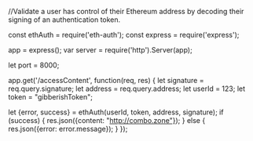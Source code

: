 //Validate a user has control of their Ethereum address by decoding their signing of an authentication token.

const ethAuth = require('eth-auth');
const express = require('express');

app = express();
var server = require('http').Server(app);

let port = 8000;

app.get('/accessContent', function(req, res) {
  let signature = req.query.signature;
  let address = req.query.address;
  let userId = 123;
  let token = "gibberishToken";

  let {error, success} = ethAuth(userId, token, address, signature);
  if (success) {
    res.json({content: "http://combo.zone"});
  } else {
    res.json({error: error.message});
  }
});
